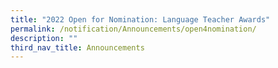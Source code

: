 ```yaml
---
title: "2022 Open for Nomination: Language Teacher Awards"
permalink: /notification/Announcements/open4nomination/
description: ""
third_nav_title: Announcements
---
```

